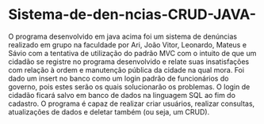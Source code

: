 # Sistema-de-den-ncias-CRUD-JAVA-
O programa desenvolvido em java acima foi um sistema de denúncias realizado em grupo na faculdade por Ari, João Vitor, Leonardo, Mateus e Sávio com a tentativa de utilização do padrão MVC com o intuito de que um cidadão se registre no programa desenvolvido e relate suas insatisfações com relação à ordem e manutenção pública da cidade na qual mora.
Foi dado um insert no banco como um login padrão de funcionários do governo, pois estes serão os quais solucionarão os problemas.
O login de cidadão ficará salvo em banco de dados na linguagem SQL ao fim do cadastro.
O programa é capaz de realizar criar usuários, realizar consultas, atualizações de dados e deletar também (ou seja, um CRUD).
